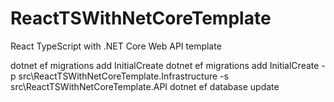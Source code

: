 # ReactTSWithNetCoreTemplate

React TypeScript with .NET Core Web API template

dotnet ef migrations add InitialCreate
dotnet ef migrations add InitialCreate -p src\ReactTSWithNetCoreTemplate.Infrastructure -s src\ReactTSWithNetCoreTemplate.API
dotnet ef database update